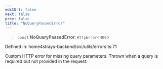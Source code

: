 ```yaml
---
editUrl: false
next: false
prev: false
title: "NoQueryPassedError"
---
```


> `const` **NoQueryPassedError**: `HttpError`\<`400`\>

Defined in: home4strays-backend/src/utils/errors.ts:71

Custom HTTP error for missing query parameters.
Thrown when a query is required but not provided in the request.
